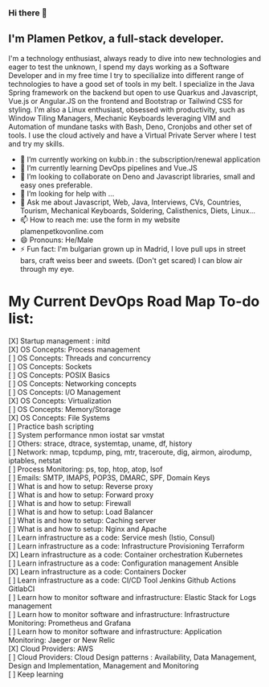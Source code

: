 ### Hi there 👋

## I'm Plamen Petkov, a full-stack developer.
I'm a technology enthusiast, always ready to dive into new technologies and eager to test the unknown, I spend my days working as a Software Developer and in my free time I try to specilialize into different range of technologies to have a good set of tools in my belt. I specialize in the Java Spring framework on the backend but open to use Quarkus and Javascript, Vue.js or Angular.JS on the frontend and Bootstrap or Tailwind CSS for styling. I'm also a Linux enthusiast, obsessed with productivity, such as Window Tiling Managers, Mechanic Keyboards leveraging VIM and Automation of mundane tasks with Bash, Deno, Cronjobs and other set of tools. I use the cloud actively and have a Virtual Private Server where I test and try my skills.


- 🔭 I’m currently working on kubb.in : the subscription/renewal application
- 🌱 I’m currently learning DevOps pipelines and Vue.JS
- 👯 I’m looking to collaborate on Deno and Javascript libraries, small and easy ones preferable.
- 🤔 I’m looking for help with ...
- 💬 Ask me about Javascript, Web, Java, Interviews, CVs, Countries, Tourism, Mechanical Keyboards, Soldering, Calisthenics, Diets, Linux...
- 📫 How to reach me: use the form in my website plamenpetkovonline.com
- 😄 Pronouns: He/Male
- ⚡ Fun fact: I'm bulgarian grown up in Madrid, I love pull ups in street bars, craft weiss beer and sweets. (Don't get scared) I can blow air through my eye.

# My Current DevOps Road Map To-do list:  
[X] Startup management : initd    
[X] OS Concepts: Process management    
[ ] OS Concepts: Threads and concurrency     
[ ] OS Concepts: Sockets    
[ ] OS Concepts: POSIX Basics   
[ ] OS Concepts: Networking concepts     
[ ] OS Concepts: I/O Management     
[X] OS Concepts: Virtualization    
[ ] OS Concepts: Memory/Storage    
[X] OS Concepts: File Systems   
[ ] Practice bash scripting    
[ ] System performance nmon iostat sar vmstat    
[ ] Others: strace, dtrace, systemtap, uname, df, history    
[ ] Network: nmap, tcpdump, ping, mtr, traceroute, dig, airmon, airodump, iptables, netstat    
[ ] Process Monitoring: ps, top, htop, atop, lsof    
[ ] Emails: SMTP, IMAPS, POP3S, DMARC, SPF, Domain Keys    
[ ] What is and how to setup: Reverse proxy     
[ ] What is and how to setup: Forward proxy    
[ ] What is and how to setup: Firewall    
[ ] What is and how to setup: Load Balancer     
[ ] What is and how to setup: Caching server    
[ ] What is and how to setup: Nginx and Apache    
[ ] Learn infrastructure as a code: Service mesh (Istio, Consul)     
[ ] Learn infrastructure as a code: Infrastructure Provisioning Terraform   
[X] Learn infrastructure as a code: Container orchestration Kubernetes   
[ ] Learn infrastructure as a code: Configuration management Ansible   
[X] Learn infrastructure as a code: Containers Docker   
[ ] Learn infrastructure as a code:  CI/CD Tool Jenkins Github Actions GitlabCI   
[ ] Learn how to monitor software and infrastructure: Elastic Stack for Logs management   
[ ] Learn how to monitor software and infrastructure: Infrastructure Monitoring: Prometheus and Grafana   
[ ] Learn how to monitor software and infrastructure: Application Monitoring: Jaeger or New Relic   
[X] Cloud Providers: AWS   
[ ] Cloud Providers: Cloud Design patterns : Availability, Data Management, Design and Implementation, Management and Monitoring    
[ ] Keep learning  
